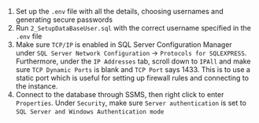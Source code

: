 1. Set up the `.env` file with all the details, choosing usernames and generating secure passwords 
2. Run `2_SetupDataBaseUser.sql` with the correct username specified in the `.env` file
3. Make sure `TCP/IP` is enabled in SQL Server Configuration Manager under `SQL Server Network Configuration` -> `Protocols for SQLEXPRESS`. Furthermore, under the `IP Addresses` tab, scroll down to `IPAll` and make sure `TCP Dynamic Ports` is blank and `TCP Port` says 1433. This is to use a static port which is useful for setting up firewall rules and connecting to the instance.
4. Connect to the database through SSMS, then right click to enter `Properties`. Under `Security`, make sure `Server authentication` is set to `SQL Server and Windows Authentication mode`